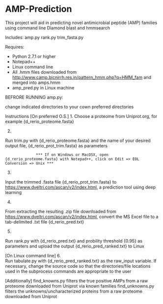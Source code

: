 # AMP-Prediction

This project will aid in predicting novel antimicrobial peptide (AMP) families using command line Diamond blast and hmmsearch

Includes:
amp.py
rank.py
trim_fasta.py


Requires:
- Python 2.7.1 or higher 
- Notepad++ 
- Linux command line
- All .hmm files downloaded from http://www.camp.bicnirrh.res.in/pattern_hmm.php?q=HMM_fam and merged into amps.hmm 
- amp_pred.py in Linux machine

BEFRORE RUNNING amp.py:

change indicated directories to your cown preferred directories

Instructions
[On preferred O.S.]
1.
Choose a proteome from Uniprot.org, for example {d_rerio_proteome.fasta}

2.
Run trim.py with {d_rerio_proteome.fasta} and the name of your desired output file, {d_rerio_prot_trim.fasta} as parameters 

                  *** If on Windows or MacOSX, open {d_rerio_proteome.fasta} with Notepad++, click on Edit => EOL Conversion => Unix ***

3. 
Input the trimmed .fasta file {d_rerio_prot_trim.fasta} to https://www.dveltri.com/ascan/v2/index.html, a prediction tool using deep learning

4.
From extracting the resulting .zip file downloaded from https://www.dveltri.com/ascan/v2/index.html, convert the MS Excel file to a tab-delimited .txt file {d_rerio_pred.txt}

5.
Run rank.py with {d_rerio_pred.txt} and probility threshold {0.95} as parameters and upload the output {d_rerio_pred_ranked.txt} to Linux 

[On Linux command line]
6.  
Run tabulate.py with {d_rerio_pred_ranked.txt} as the raw_input variable. If necessary, change the source code so that the directories/file locations used in the subprocess commands are appropriate to the user

[Additionally]
find_knowns.py filters the true positive AMPs from a raw proteome downloaded from Uniprot via known families
find_unknowns.py filters the unknowns/uncharacterized proteins from a raw proteome downloaded from Uniprot

